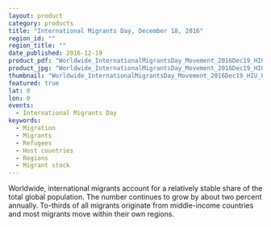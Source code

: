 ```yaml
---
layout: product
category: products
title: "International Migrants Day, December 18, 2016"
region_id: ""
region_title: ""
date_published: 2016-12-19
product_pdf: "Worldwide_InternationalMigrantsDay_Movement_2016Dec19_HIU_U1498.pdf"
product_jpg: "Worldwide_InternationalMigrantsDay_Movement_2016Dec19_HIU_U1498.jpg"
thumbnail: "Worldwide_InternationalMigrantsDay_Movement_2016Dec19_HIU_U1498_thumb.jpg"
featured: true
lat: 0 
lon: 0
events:
  - International Migrants Day
keywords:
  - Migration
  - Migrants
  - Refugees
  - Host countries
  - Regions
  - Migrant stock
---
```

Worldwide, international migrants account for a relatively stable share of the total global population. The number continues to grow by about two percent annually. To-thirds of all migrants originate from middle-income countries and most migrants move within their own regions.
